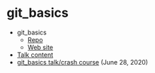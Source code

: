 # git_basics

- git_basics
  - [Repo](https://github.com/HarshKapadia2/git_basics)
  - [Web site](https://harshkapadia2.github.io/git_basics/)
- [Talk content](content.md)
- [git_basics talk/crash course](https://www.youtube.com/watch?v=HF12-91iazM) (June 28, 2020)
  
